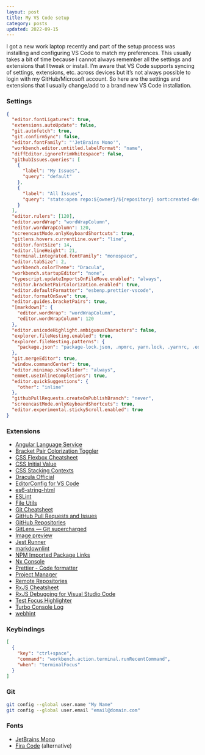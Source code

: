 ```yaml
---
layout: post
title: My VS Code setup
category: posts
updated: 2022-09-15
---
```


I got a new work laptop recently and part of the setup process was installing and configuring VS Code to match my preferences. This usually takes a bit of time because I cannot always remember all the settings and extensions that I tweak or install. I’m aware that VS Code supports syncing of settings, extensions, etc. across devices but it’s not always possible to login with my GitHub/Microsoft account. So here are the settings and extensions that I usually change/add to a brand new VS Code installation.

### Settings

```json
{
  "editor.fontLigatures": true,
  "extensions.autoUpdate": false,
  "git.autofetch": true,
  "git.confirmSync": false,
  "editor.fontFamily": "'JetBrains Mono'",
  "workbench.editor.untitled.labelFormat": "name",
  "diffEditor.ignoreTrimWhitespace": false,
  "githubIssues.queries": [
    {
      "label": "My Issues",
      "query": "default"
    },
    {
      "label": "All Issues",
      "query": "state:open repo:${owner}/${repository} sort:created-desc"
    }
  ],
  "editor.rulers": [120],
  "editor.wordWrap": "wordWrapColumn",
  "editor.wordWrapColumn": 120,
  "screencastMode.onlyKeyboardShortcuts": true,
  "gitlens.hovers.currentLine.over": "line",
  "editor.fontSize": 14,
  "editor.lineHeight": 21,
  "terminal.integrated.fontFamily": "monospace",
  "editor.tabSize": 2,
  "workbench.colorTheme": "Dracula",
  "workbench.startupEditor": "none",
  "typescript.updateImportsOnFileMove.enabled": "always",
  "editor.bracketPairColorization.enabled": true,
  "editor.defaultFormatter": "esbenp.prettier-vscode",
  "editor.formatOnSave": true,
  "editor.guides.bracketPairs": true,
  "[markdown]": {
    "editor.wordWrap": "wordWrapColumn",
    "editor.wordWrapColumn": 120
  },
  "editor.unicodeHighlight.ambiguousCharacters": false,
  "explorer.fileNesting.enabled": true,
  "explorer.fileNesting.patterns": {
    "package.json": "package-lock.json, .npmrc, yarn.lock, .yarnrc, .editorconfig, .prettier*, .gitignore, .eslintrc.json, jest.*.js, nx.json, tsconfig.*.json"
  },
  "git.mergeEditor": true,
  "window.commandCenter": true,
  "editor.minimap.showSlider": "always",
  "emmet.useInlineCompletions": true,
  "editor.quickSuggestions": {
    "other": "inline"
  },
  "githubPullRequests.createOnPublishBranch": "never",
  "screencastMode.onlyKeyboardShortcuts": true,
  "editor.experimental.stickyScroll.enabled": true
}
```

### Extensions

- [Angular Language Service](https://marketplace.visualstudio.com/items?itemName=Angular.ng-template)
- [Bracket Pair Colorization Toggler](https://marketplace.visualstudio.com/items?itemName=dzhavat.bracket-pair-toggler)
- [CSS Flexbox Cheatsheet](https://marketplace.visualstudio.com/items?itemName=dzhavat.css-flexbox-cheatsheet)
- [CSS Initial Value](https://marketplace.visualstudio.com/items?itemName=dzhavat.css-initial-value)
- [CSS Stacking Contexts](https://marketplace.visualstudio.com/items?itemName=felixfbecker.css-stacking-contexts)
- [Dracula Official](https://marketplace.visualstudio.com/items?itemName=dracula-theme.theme-dracula)
- [EditorConfig for VS Code](https://marketplace.visualstudio.com/items?itemName=EditorConfig.EditorConfig)
- [es6-string-html](https://marketplace.visualstudio.com/items?itemName=Tobermory.es6-string-html)
- [ESLint](https://marketplace.visualstudio.com/items?itemName=dbaeumer.vscode-eslint)
- [File Utils](https://marketplace.visualstudio.com/items?itemName=sleistner.vscode-fileutils)
- [Git Cheatsheet](https://marketplace.visualstudio.com/items?itemName=dzhavat.git-cheatsheet)
- [GitHub Pull Requests and Issues](https://marketplace.visualstudio.com/items?itemName=GitHub.vscode-pull-request-github)
- [GitHub Repositories](https://marketplace.visualstudio.com/items?itemName=GitHub.remotehub)
- [GitLens — Git supercharged](https://marketplace.visualstudio.com/items?itemName=eamodio.gitlens)
- [Image preview](https://marketplace.visualstudio.com/items?itemName=kisstkondoros.vscode-gutter-preview)
- [Jest Runner](https://marketplace.visualstudio.com/items?itemName=firsttris.vscode-jest-runner)
- [markdownlint](https://marketplace.visualstudio.com/items?itemName=DavidAnson.vscode-markdownlint)
- [NPM Imported Package Links](https://marketplace.visualstudio.com/items?itemName=MainaWycliffe.view-package-on-npm)
- [Nx Console](https://marketplace.visualstudio.com/items?itemName=nrwl.angular-console)
- [Prettier - Code formatter](https://marketplace.visualstudio.com/items?itemName=esbenp.prettier-vscode)
- [Project Manager](https://marketplace.visualstudio.com/items?itemName=alefragnani.project-manager)
- [Remote Repositories](https://marketplace.visualstudio.com/items?itemName=ms-vscode.remote-repositories)
- [RxJS Cheatsheet](https://marketplace.visualstudio.com/items?itemName=dzhavat.rxjs-cheatsheet)
- [RxJS Debugging for Visual Studio Code](https://marketplace.visualstudio.com/items?itemName=manuelalabor.rxjs-debugging-for-vs-code)
- [Test Focus Highlighter](https://marketplace.visualstudio.com/items?itemName=dzhavat.test-focus-highlighter)
- [Turbo Console Log](https://marketplace.visualstudio.com/items?itemName=ChakrounAnas.turbo-console-log)
- [webhint](https://marketplace.visualstudio.com/items?itemName=webhint.vscode-webhint)

### Keybindings

```json
[
  {
    "key": "ctrl+space",
    "command": "workbench.action.terminal.runRecentCommand",
    "when": "terminalFocus"
  }
]
```

### Git

```bash
git config --global user.name "My Name"
git config --global user.email "email@domain.com"
```

### Fonts

- [JetBrains Mono](https://github.com/JetBrains/JetBrainsMono)
- [Fira Code](https://github.com/tonsky/FiraCode) (alternative)
